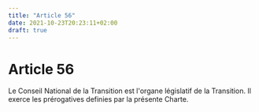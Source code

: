 ```yaml
---
title: "Article 56"
date: 2021-10-23T20:23:11+02:00
draft: true
---
```


# Article 56

Le Conseil National de la Transition est l'organe législatif de la Transition. Il exerce les prérogatives definies par la présente Charte.
